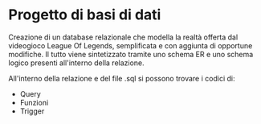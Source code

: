 # Progetto di basi di dati

Creazione di un database relazionale che modella la realtà offerta dal videogioco League Of Legends, semplificata e con aggiunta di
opportune modifiche. Il tutto viene sintetizzato tramite uno schema ER e uno schema logico presenti all'interno della relazione.

All'interno della relazione e del file .sql si possono trovare i codici di:
* Query
* Funzioni
* Trigger

